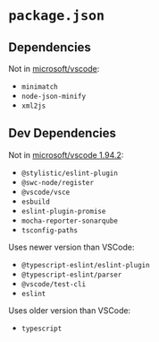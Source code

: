 # `package.json`

## Dependencies

Not in [microsoft/vscode](https://github.com/microsoft/vscode/blob/1.94.2/package.json#L74):

* `minimatch`
* `node-json-minify`
* `xml2js`

## Dev Dependencies

Not in [microsoft/vscode 1.94.2](https://github.com/microsoft/vscode/blob/1.94.2/package.json#L117):

* `@stylistic/eslint-plugin`
* `@swc-node/register`
* `@vscode/vsce`
* `esbuild`
* `eslint-plugin-promise`
* `mocha-reporter-sonarqube`
* `tsconfig-paths`

Uses newer version than VSCode:

* `@typescript-eslint/eslint-plugin`
* `@typescript-eslint/parser`
* `@vscode/test-cli`
* `eslint`

Uses older version than VSCode:

* `typescript`
